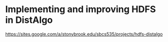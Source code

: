 # Implementing and improving HDFS in DistAlgo
<https://sites.google.com/a/stonybrook.edu/sbcs535/projects/hdfs-distalgo>
